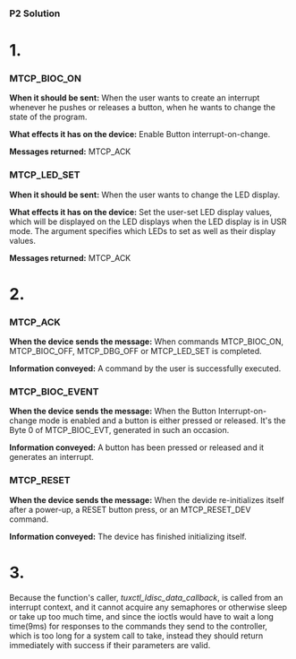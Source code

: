 ### P2 Solution

# 1.

### MTCP_BIOC_ON

**When it should be sent:** When the user wants to create an interrupt whenever he pushes or releases a button, when he wants to change the state of the program.

**What effects it has on the device:** Enable Button interrupt-on-change.

**Messages returned:** MTCP_ACK

### MTCP_LED_SET

**When it should be sent:** When the user wants to change the LED display.

**What effects it has on the device:** Set the user-set LED display values, which will be displayed on the LED displays when the LED display is in USR mode. The argument specifies which LEDs to set as well as their display values.

**Messages returned:** MTCP_ACK

# 2.

### MTCP_ACK

**When the device sends the message:** When commands MTCP_BIOC_ON, MTCP_BIOC_OFF, MTCP_DBG_OFF or MTCP_LED_SET is completed.

**Information conveyed:** A command by the user is successfully executed.

### MTCP_BIOC_EVENT

**When the device sends the message:** When the Button Interrupt-on-change mode is enabled and a button is either pressed or released. It's the Byte 0 of MTCP_BIOC_EVT, generated in such an occasion.

**Information conveyed:** A button has been pressed or released and it generates an interrupt.

### MTCP_RESET

**When the device sends the message:** When the devide re-initializes itself after a power-up, a RESET button press, or an MTCP_RESET_DEV command.

**Information conveyed:** The device has finished initializing itself.

# 3.

Because the function's caller, *tuxctl_ldisc_data_callback*, is called from an interrupt context, and it cannot acquire any semaphores or otherwise sleep or take up too much time, and since the ioctls would have to wait a long time(9ms) for responses to the commands they send to the controller, which is too long for a system call to take, instead they should return immediately with success if their parameters are valid.